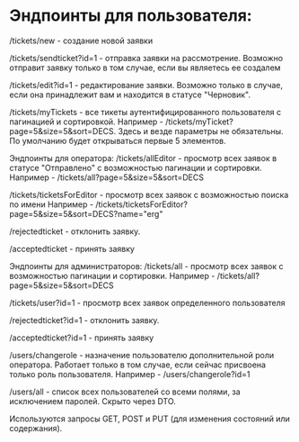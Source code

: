 # Эндпоинты для пользователя:

/tickets/new - создание новой заявки

/tickets/sendticket?id=1 - отправка заявки на рассмотрение. Возможно отправит заявку только в том случае, если вы являетесь ее создалем

/tickets/edit?id=1 - редактирование заявки. Возможно только в случае, если она принадлежит вам и находится в статусе "Черновик".

/tickets/myTickets - все тикеты аутентифицированного пользователя с пагинацией и сортировкой. 
Например - /tickets/myTicket?page=5&size=5&sort=DECS. Здесь и везде параметры не обязательны. По умолчанию будет открываться первые 5 элементов.


Эндпоинты для оператора:
/tickets/allEditor - просмотр всех заявок в статусе "Отправлено" с возможностью пагинации и сортировки.
Например - /tickets/all?page=5&size=5&sort=DECS

/tickets/ticketsForEditor - просмотр всех заявок с возможностью поиска по имени 
Например - /tickets/ticketsForEditor?page=5&size=5&sort=DECS?name="erg"

/rejectedticket - отклонить заявку. 

/acceptedticket - принять заявку


Эндпоинты для администраторов:
/tickets/all - просмотр всех заявок с возможностью пагинации и сортировки.
Например - /tickets/all?page=5&size=5&sort=DECS

/tickets/user?id=1 - просмотр всех заявок определенного пользователя

/rejectedticket?id=1 - отклонить заявку. 

/acceptedticket?id=1 - принять заявку

/users/changerole - назначение пользователю дополнительной роли оператора. Работает только в том случае, если сейчас присвоена только роль пользователя.
Например - /users/changerole?id=1

/users/all - список всех пользователей со всеми полями, за исключением паролей. Скрыто через DTO.


Используются запросы GET, POST и PUT (для изменения состояний или содержания).
